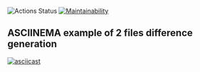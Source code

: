 ![Actions Status](https://github.com/sahaviev/frontend-project-lvl2/workflows/Base%20check/badge.svg)
[![Maintainability](https://api.codeclimate.com/v1/badges/b09d8e9d0dfb452ed3e3/maintainability)](https://codeclimate.com/github/sahaviev/frontend-project-lvl2/maintainability)

## ASCIINEMA example of 2 files difference generation
[![asciicast](https://asciinema.org/a/377496.svg)](https://asciinema.org/a/377496)
